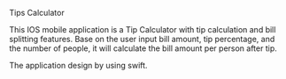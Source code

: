 Tips Calculator

This IOS mobile application is a Tip Calculator with tip calculation and bill splitting features. Base on the user input bill amount, tip percentage, and the number of people, it will calculate the bill amount per person after tip. 

The application design by using swift. 
